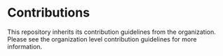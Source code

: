 # Contributions

This repository inherits its contribution guidelines from the organization. Please see the organization level contribution guidelines for more information. 